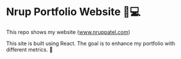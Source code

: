 # Nrup Portfolio Website 👔💻

This repo shows my website (www.nruppatel.com)

This site is built using React.  The goal is to enhance my portfolio with different metrics. 👀
